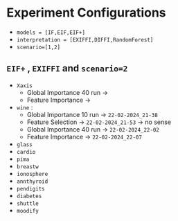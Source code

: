 
# Experiment Configurations

- `models = [IF,EIF,EIF+]`
- `interpretation = [EXIFFI,DIFFI,RandomForest]`
- `scenario=[1,2]`

## `EIF+` , `EXIFFI` and `scenario=2`

- `Xaxis`
	- Global Importance 40 run → 
	- Feature Importance → 
- `wine` :
	- Global Importance 10 run → `22-02-2024_21-38`
	- Feature Selection → `22-02-2024_21-53` → no sense 
	- Global Importance 40 run → `22-02-2024_22-02`
	- Feature Importance → `22-02-2024_22-07`
- `glass`
- `cardio`
- `pima`
- `breastw`
- `ionosphere`
- `annthyroid`
- `pendigits`
- `diabetes`
- `shuttle`
- `moodify`

